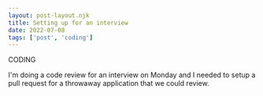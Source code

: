 ```yaml
---
layout: post-layout.njk
title: Setting up for an interview
date: 2022-07-08
tags: ['post', 'coding']
---
```

<!-- Excerpt Start -->
CODING
<!-- Excerpt End -->

I'm doing a code review for an interview on Monday and I needed to setup a pull request for a throwaway application that we could review.
